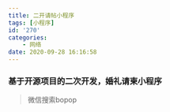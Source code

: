 ```yaml
---
title: 二开请帖小程序
tags: [小程序]
id: '270'
categories:
    - 网络
date: 2020-09-28 16:16:58
---
```



### 基于开源项目的二次开发，婚礼请柬小程序

> 微信搜索bopop

